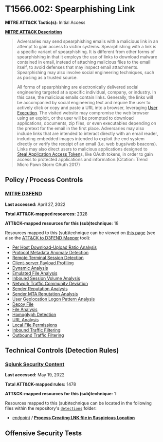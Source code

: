 # T1566.002: Spearphishing Link
**MITRE ATT&CK Tactic(s):** Initial Access

**[MITRE ATT&CK Description](https://attack.mitre.org/techniques/T1566/002)**
<blockquote>Adversaries may send spearphishing emails with a malicious link in an attempt to gain access to victim systems. Spearphishing with a link is a specific variant of spearphishing. It is different from other forms of spearphishing in that it employs the use of links to download malware contained in email, instead of attaching malicious files to the email itself, to avoid defenses that may inspect email attachments. Spearphishing may also involve social engineering techniques, such as posing as a trusted source.

All forms of spearphishing are electronically delivered social engineering targeted at a specific individual, company, or industry. In this case, the malicious emails contain links. Generally, the links will be accompanied by social engineering text and require the user to actively click or copy and paste a URL into a browser, leveraging [User Execution](https://attack.mitre.org/techniques/T1204). The visited website may compromise the web browser using an exploit, or the user will be prompted to download applications, documents, zip files, or even executables depending on the pretext for the email in the first place. Adversaries may also include links that are intended to interact directly with an email reader, including embedded images intended to exploit the end system directly or verify the receipt of an email (i.e. web bugs/web beacons). Links may also direct users to malicious applications  designed to [Steal Application Access Token](https://attack.mitre.org/techniques/T1528)s, like OAuth tokens, in order to gain access to protected applications and information.(Citation: Trend Micro Pawn Storm OAuth 2017)</blockquote>

## Policy / Process Controls
### [MITRE D3FEND](https://d3fend.mitre.org/)
**Last accessed:** April 27, 2022

**Total ATT&CK-mapped resources:** 2328

**ATT&CK-mapped resources for this (sub)technique:** 18

Resources mapped to this (sub)technique can be viewed on [this page](https://d3fend.mitre.org/) (see also the [ATT&CK to D3FEND Mapper](https://d3fend.mitre.org/tools/attack-mapper) tool):

* [Per Host Download-Upload Ratio Analysis](https://d3fend.mitre.org/techniques/d3f:PerHostDownload-UploadRatioAnalysis)
* [Protocol Metadata Anomaly Detection](https://d3fend.mitre.org/techniques/d3f:ProtocolMetadataAnomalyDetection)
* [Remote Terminal Session Detection](https://d3fend.mitre.org/techniques/d3f:RemoteTerminalSessionDetection)
* [Client-server Payload Profiling](https://d3fend.mitre.org/techniques/d3f:Client-serverPayloadProfiling)
* [Dynamic Analysis](https://d3fend.mitre.org/techniques/d3f:DynamicAnalysis)
* [Emulated File Analysis](https://d3fend.mitre.org/techniques/d3f:EmulatedFileAnalysis)
* [Inbound Session Volume Analysis](https://d3fend.mitre.org/techniques/d3f:InboundSessionVolumeAnalysis)
* [Network Traffic Community Deviation](https://d3fend.mitre.org/techniques/d3f:NetworkTrafficCommunityDeviation)
* [Sender Reputation Analysis](https://d3fend.mitre.org/techniques/d3f:SenderReputationAnalysis)
* [Sender MTA Reputation Analysis](https://d3fend.mitre.org/techniques/d3f:SenderMTAReputationAnalysis)
* [User Geolocation Logon Pattern Analysis](https://d3fend.mitre.org/techniques/d3f:UserGeolocationLogonPatternAnalysis)
* [Decoy File](https://d3fend.mitre.org/techniques/d3f:DecoyFile)
* [File Analysis](https://d3fend.mitre.org/techniques/d3f:FileAnalysis)
* [Homoglyph Detection](https://d3fend.mitre.org/techniques/d3f:HomoglyphDetection)
* [URL Analysis](https://d3fend.mitre.org/techniques/d3f:URLAnalysis)
* [Local File Permissions](https://d3fend.mitre.org/techniques/d3f:LocalFilePermissions)
* [Inbound Traffic Filtering](https://d3fend.mitre.org/techniques/d3f:InboundTrafficFiltering)
* [Outbound Traffic Filtering](https://d3fend.mitre.org/techniques/d3f:OutboundTrafficFiltering)

## Technical Controls (Detection Rules)
### [Splunk Security Content](https://github.com/splunk/security_content)
**Last accessed:** May 19, 2022

**Total ATT&CK-mapped rules:** 1478

**ATT&CK-mapped resources for this (sub)technique:** 1

Resources mapped to this (sub)technique can be located in the following files within the repository's <code>[detections](https://github.com/splunk/security_content/tree/develop/detections)</code> folder:

* [endpoint](https://github.com/splunk/security_content/tree/develop/detections/endpoint/) / **[Process Creating LNK file in Suspicious Location](https://github.com/splunk/security_content/blob/develop/detections/endpoint/process_creating_lnk_file_in_suspicious_location.yml)**


## Offensive Security Tests
